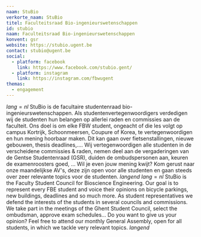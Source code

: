 ```yaml
---
naam: StuBio
verkorte_naam: StuBio
titel: Faculteitsraad Bio-ingenieurswetenschappen
id: stubio
naam: Faculteitsraad Bio-ingenieurswetenschappen
konvent: gsr
website: https://stubio.ugent.be
contact: stubio@ugent.be
social:
  - platform: facebook
    link: https://www.facebook.com/stubio.gent/
  - platform: instagram
    link: https://instagram.com/fbwugent
themas:
  - engagement
---
```

$lang=nl$ 
StuBio is de facultaire studentenraad bio-ingenieurswetenschappen. Als studentenvertegenwoordigers verdedigen wij de studenten hun belangen op allerlei raden en commissies aan de faculteit. Ons doel is om elke FBW student, ongeacht of die les volgt op campus Kortrijk, Schoonmeersen, Coupure of Korea, te vertegenwoordigen en hun mening hoorbaar maken. Dit kan gaan over fietsenstallingen, nieuwe gebouwen, thesis deadlines,....
Wij vertegenwoordigen alle studenten in de verscheidene commissies & raden, nemen deel aan de vergaderingen van de Gentse Studentenraad (GSR), duiden de ombudspersonen aan, keuren de examenroosters goed, ...
Wil je even jouw mening kwijt? Kom gerust naar onze maandelijkse AV's, deze zijn open voor alle studenten en gaan steeds over zeer relevante topics voor de studenten. 
$langend$ 
$lang=nl$ 
StuBio is the Faculty Student Council for Bioscience Engineering. Our goal is to represent every FBE student and voice their opinions on bicycle parkings, new buildings, deadlines and so much more. As student representatives we defend the interests of the students in several councils and commissions. We take part in the meetings of the Ghent Student Council, select the ombudsman, approve exam schedules… Do you want to give us your opinion? Feel free to attend our monthly General Assembly, open for all students, in which we tackle very relevant topics. 
$langend$
